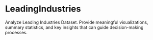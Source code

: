 # LeadingIndustries
Analyze Leading Industries Dataset.
Provide meaningful visualizations, summary statistics, and key insights that can guide decision-making processes.

